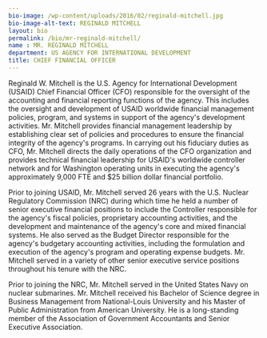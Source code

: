 ```yaml
---
bio-image: /wp-content/uploads/2016/02/reginald-mitchell.jpg
bio-image-alt-text: REGINALD MITCHELL
layout: bio
permalink: /bio/mr-reginald-mitchell/
name : MR. REGINALD MITCHELL
department: US AGENCY FOR INTERNATIONAL DEVELOPMENT
title: CHIEF FINANCIAL OFFICER
---
```

   Reginald W. Mitchell is the U.S. Agency for International Development (USAID) Chief Financial Officer (CFO) responsible for the oversight of the accounting and financial reporting functions of the agency. This includes the oversight and development of USAID worldwide financial management policies, program, and systems in support of the agency's development activities. Mr. Mitchell provides financial management leadership by establishing clear set of policies and procedures to ensure the financial integrity of the agency's programs. In carrying out his fiduciary duties as CFO, Mr. Mitchell directs the daily operations of the CFO organization and provides technical financial leadership for USAID's worldwide controller network and for Washington operating units in executing the agency's approximately 9,000 FTE and $25 billion dollar financial portfolio.
             
   Prior to joining USAID, Mr. Mitchell served 26 years with the U.S. Nuclear Regulatory Commission (NRC) during which time he held a number of senior executive financial positions to include the Controller responsible for the agency's fiscal policies, proprietary accounting activities, and the development and maintenance of the agency's core and mixed financial systems. He also served as the Budget Director responsible for the agency's budgetary accounting activities, including the formulation and execution of the agency's program and operating expense budgets. Mr. Mitchell served in a variety of other senior executive service positions throughout his tenure with the NRC.
             
   Prior to joining the NRC, Mr. Mitchell served in the United States Navy on nuclear submarines. Mr. Mitchell received his Bachelor of Science degree in Business Management from National-Louis University and his Master of Public Administration from American University. He is a long-standing member of the Association of Government Accountants and Senior Executive Association.

